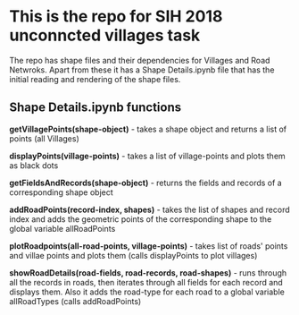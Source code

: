 # This is the repo for SIH 2018 unconncted villages task

The repo has shape files and their dependencies for Villages and Road Netwroks. 
Apart from these it has a Shape Details.ipynb file that has the initial reading and rendering of the shape files.

## Shape Details.ipynb functions

**getVillagePoints(shape-object)** - takes a shape object and returns a list of points (all Villages)

**displayPoints(village-points)** - takes a list of village-points and plots them as black dots

**getFieldsAndRecords(shape-object)** - returns the fields and records of a corresponding shape object

**addRoadPoints(record-index, shapes)** - takes the list of shapes and record index and adds the geometric points of the corresponding shape to the global variable allRoadPoints

**plotRoadpoints(all-road-points, village-points)** - takes list of roads' points and villae points and plots them (calls displayPoints to plot villages)

**showRoadDetails(road-fields, road-records, road-shapes)** - runs through all the records in roads, then iterates through all fields for each record and displays them. Also it adds the road-type for each road to a global variable allRoadTypes (calls addRoadPoints)
